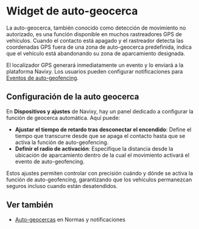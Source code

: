 # Widget de auto-geocerca

La auto-geocerca, también conocido como detección de movimiento no autorizado, es una función disponible en muchos rastreadores GPS de vehículos. Cuando el contacto está apagado y el rastreador detecta las coordenadas GPS fuera de una zona de auto-geocerca predefinida, indica que el vehículo está abandonando su zona de aparcamiento designada.

El localizador GPS generará inmediatamente un evento y lo enviará a la plataforma Navixy. Los usuarios pueden configurar notificaciones para [Eventos de auto-geofencing](https://squaregps.atlassian.net/wiki/spaces/UDOCES/pages/2922551095/Widget+de+auto-geocerca).

## Configuración de la auto geocerca

En **Dispositivos y ajustes** de Navixy, hay un panel dedicado a configurar la función de geocerca automática. Aquí puede:

* **Ajustar el tiempo de retardo tras desconectar el encendido**: Define el tiempo que transcurre desde que se apaga el contacto hasta que se activa la función de auto-geofencing.
* **Definir el radio de activación**: Especifique la distancia desde la ubicación de aparcamiento dentro de la cual el movimiento activará el evento de auto-geofencing.

Estos ajustes permiten controlar con precisión cuándo y dónde se activa la función de auto-geofencing, garantizando que los vehículos permanezcan seguros incluso cuando están desatendidos.

## Ver también

* [Auto-geocercas](https://squaregps.atlassian.net/wiki/spaces/UDOCES/pages/2922551095/Widget+de+auto-geocerca) en Normas y notificaciones
